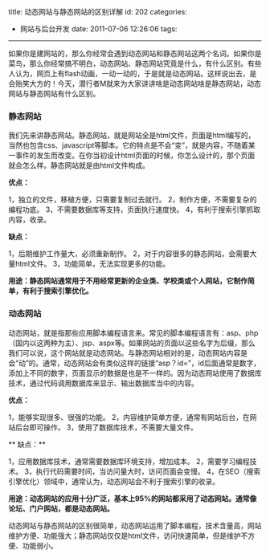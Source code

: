 title: 动态网站与静态网站的区别详解
id: 202
categories:
  - 网站与后台开发
date: 2011-07-06 12:26:06
tags:
---

如果你是建网站的，那么你经常会遇到动态网站和静态网站这两个名词。如果你是菜鸟，那么你经常搞不明白，动态网站、静态网站究竟是什么，有什么区别。有些人认为，网页上有flash动画，一动一动的，于是就是动态网站。这样说出去，是会贻笑大方的！今天，潜行者M就来为大家讲讲啥是动态网站啥是静态网站，动态网站与静态网站有什么区别。

### 静态网站

我们先来讲静态网站。静态网站，就是网站全是html文件，页面是html编写的，当然也包含css、javascript等脚本。它的特点是不会“变”，就是内容，不随着某一事件的发生而改变。在你当初设计html页面的时候，你怎么设计的，那个页面就会怎么样。静态网站就是由html文件构成。

**优点：**

1，独立的文件，移植方便，只需要复制过去就行。
2，制作方便，不需要复杂的编程功底。
3，不需要数据库等支持，页面执行速度快。
4，有利于搜索引擎抓取内容，收录。

**缺点：**

1，后期维护工作量大，必须重新制作。
2，对于内容很多的静态网站，会需要大量html文件。
3，功能简单，无法实现更多的功能。

**用途：静态网站通常用于不用经常更新的企业类、学校类或个人网站，它制作简单，有利于搜索引擎优化。**

### 动态网站

动态网站，就是指那些应用脚本编程语言来。常见的脚本编程语言有：asp、php（国内以这两种为主）、jsp、aspx等。如果网站的页面以这些名字为后缀，那么我们可以说，这个网站就是动态网站。与静态网站相对的是，动态网站内容是会“动”的。通常，动态网站会有类似这样的链接“asp？id=”，id后面通常是数字，添加上不同的数字，页面显示的数据是也是不一样的。因为动态网站使用了数据库技术，通过代码调用数据库来显示、输出数据库当中的内容。

**优点：**

1，能够实现很多、很强的功能。
2，内容维护简单方便，通常有网站后台，在网站后台即可操作。
3，使用了数据库技术，不需要大量文件。

** 缺点：**

1，应用数据库技术，通常需要数据库环境支持，增加成本。
2，需要学习编程技术。
3，执行代码需要时间，当访问量大时，访问页面会变慢。
4，在SEO（搜索引擎优化）领域中，通常认为，动态网站会不利于搜索引擎的收录。

**用途：动态网站的应用十分广泛，基本上95%的网站都采用了动态网站。通常像论坛、门户网站，都是动态网站。**

动态网站与静态网站的区别很简单，动态网站运用了脚本编程，技术含量高，网站维护方便、功能强大；静态网站仅仅是html文件，访问快速简单，但是维护不方便、功能弱小。